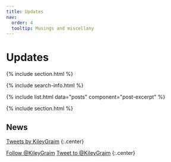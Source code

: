 ```yaml
---
title: Updates
nav:
  order: 4
  tooltip: Musings and miscellany
---
```


# <i class="fas fa-feather-alt"></i>Updates

{% include section.html %}

{% include search-info.html %}

{% include list.html data="posts" component="post-excerpt" %}

{% include section.html %}

## News

<!-- Twitter embeds from https://publish.twitter.com/ -->

<a class="twitter-timeline" data-width="400" data-height="400" href="https://twitter.com/KileyGraim?ref_src=twsrc%5Etfw">Tweets by KileyGraim</a> <script async src="https://platform.twitter.com/widgets.js" charset="utf-8"></script>
{:.center}

<a href="https://twitter.com/KileyGraim?ref_src=twsrc%5Etfw" class="twitter-follow-button" data-show-count="false">Follow @KileyGraim</a><script async src="https://platform.twitter.com/widgets.js" charset="utf-8"></script>
<a href="https://twitter.com/intent/tweet?screen_name=KileyGraim&ref_src=twsrc%5Etfw" class="twitter-mention-button" data-show-count="false">Tweet to @KileyGraim</a><script async src="https://platform.twitter.com/widgets.js" charset="utf-8"></script>
{:.center}
